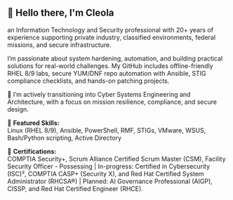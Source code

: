 ## 👋 Hello there, I'm Cleola

an Information Technology and Security professional with 20+ years of experience supporting private industry, classified environments, federal missions, and secure infrastructure.

I’m passionate about system hardening, automation, and building practical solutions for real-world challenges. My GitHub includes offline-friendly RHEL 8/9 labs, secure YUM/DNF repo automation with Ansible, STIG compliance checklists, and hands-on patching projects.

🚀 I’m actively transitioning into Cyber Systems Engineering and Architecture, with a focus on mission resilience, compliance, and secure design.

📂 **Featured Skills:**  
Linux (RHEL 8/9), Ansible, PowerShell, RMF, STIGs, VMware, WSUS, Bash/Python scripting, Active Directory

💼 **Certifications:**  
COMPTIA Security+, Scrum Alliance Certified Scrum Master (CSM), Facility Security Officer - Possessing | In-progress: Certified in Cybersecurity (ISC)², COMPTIA CASP+ (Security X), and Red Hat Certified System Administrator (RHCSA®) | Planned: AI Governance Professional (AIGP), CISSP, and Red Hat Certified Engineer (RHCE).

<!--
**cbostic25/cbostic25** is a ✨ _special_ ✨ repository because its `README.md` (this file) appears on your GitHub profile.


